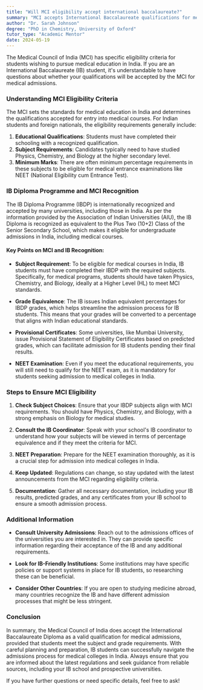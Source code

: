```yaml
---
title: "Will MCI eligibility accept international baccalaureate?"
summary: "MCI accepts International Baccalaureate qualifications for medical admissions in India, meeting specific eligibility criteria."
author: "Dr. Sarah Johnson"
degree: "PhD in Chemistry, University of Oxford"
tutor_type: "Academic Mentor"
date: 2024-05-19
---
```


The Medical Council of India (MCI) has specific eligibility criteria for students wishing to pursue medical education in India. If you are an International Baccalaureate (IB) student, it's understandable to have questions about whether your qualifications will be accepted by the MCI for medical admissions.

### Understanding MCI Eligibility Criteria

The MCI sets the standards for medical education in India and determines the qualifications accepted for entry into medical courses. For Indian students and foreign nationals, the eligibility requirements generally include:

1. **Educational Qualifications**: Students must have completed their schooling with a recognized qualification.
2. **Subject Requirements**: Candidates typically need to have studied Physics, Chemistry, and Biology at the higher secondary level.
3. **Minimum Marks**: There are often minimum percentage requirements in these subjects to be eligible for medical entrance examinations like NEET (National Eligibility cum Entrance Test).

### IB Diploma Programme and MCI Recognition

The IB Diploma Programme (IBDP) is internationally recognized and accepted by many universities, including those in India. As per the information provided by the Association of Indian Universities (AIU), the IB Diploma is recognized as equivalent to the Plus Two (10+2) Class of the Senior Secondary School, which makes it eligible for undergraduate admissions in India, including medical courses.

#### Key Points on MCI and IB Recognition:

- **Subject Requirement**: To be eligible for medical courses in India, IB students must have completed their IBDP with the required subjects. Specifically, for medical programs, students should have taken Physics, Chemistry, and Biology, ideally at a Higher Level (HL) to meet MCI standards.
  
- **Grade Equivalence**: The IB issues Indian equivalent percentages for IBDP grades, which helps streamline the admission process for IB students. This means that your grades will be converted to a percentage that aligns with Indian educational standards.

- **Provisional Certificates**: Some universities, like Mumbai University, issue Provisional Statement of Eligibility Certificates based on predicted grades, which can facilitate admission for IB students pending their final results.

- **NEET Examination**: Even if you meet the educational requirements, you will still need to qualify for the NEET exam, as it is mandatory for students seeking admission to medical colleges in India.

### Steps to Ensure MCI Eligibility

1. **Check Subject Choices**: Ensure that your IBDP subjects align with MCI requirements. You should have Physics, Chemistry, and Biology, with a strong emphasis on Biology for medical studies.

2. **Consult the IB Coordinator**: Speak with your school's IB coordinator to understand how your subjects will be viewed in terms of percentage equivalence and if they meet the criteria for MCI.

3. **NEET Preparation**: Prepare for the NEET examination thoroughly, as it is a crucial step for admission into medical colleges in India.

4. **Keep Updated**: Regulations can change, so stay updated with the latest announcements from the MCI regarding eligibility criteria. 

5. **Documentation**: Gather all necessary documentation, including your IB results, predicted grades, and any certificates from your IB school to ensure a smooth admission process.

### Additional Information

- **Consult University Admissions**: Reach out to the admissions offices of the universities you are interested in. They can provide specific information regarding their acceptance of the IB and any additional requirements.

- **Look for IB-Friendly Institutions**: Some institutions may have specific policies or support systems in place for IB students, so researching these can be beneficial.

- **Consider Other Countries**: If you are open to studying medicine abroad, many countries recognize the IB and have different admission processes that might be less stringent.

### Conclusion

In summary, the Medical Council of India does accept the International Baccalaureate Diploma as a valid qualification for medical admissions, provided that students meet the subject and grade requirements. With careful planning and preparation, IB students can successfully navigate the admissions process for medical colleges in India. Always ensure that you are informed about the latest regulations and seek guidance from reliable sources, including your IB school and prospective universities.

If you have further questions or need specific details, feel free to ask!
    